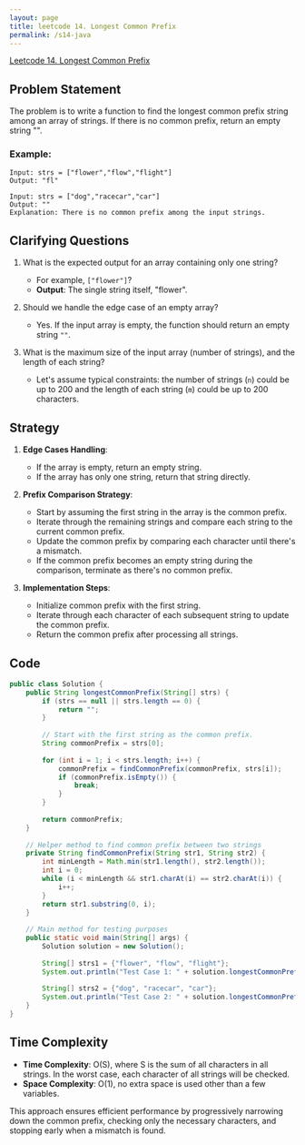 ```yaml
---
layout: page
title: leetcode 14. Longest Common Prefix
permalink: /s14-java
---
```

[Leetcode 14. Longest Common Prefix](https://algoadvance.github.io/algoadvance/l14)
## Problem Statement

The problem is to write a function to find the longest common prefix string among an array of strings. If there is no common prefix, return an empty string "".

### Example:
```
Input: strs = ["flower","flow","flight"]
Output: "fl"

Input: strs = ["dog","racecar","car"]
Output: ""
Explanation: There is no common prefix among the input strings.
```

## Clarifying Questions

1. What is the expected output for an array containing only one string?
   - For example, `["flower"]`?
   - **Output**: The single string itself, "flower".

2. Should we handle the edge case of an empty array?
   - Yes. If the input array is empty, the function should return an empty string `""`.

3. What is the maximum size of the input array (number of strings), and the length of each string?
   - Let's assume typical constraints: the number of strings (`n`) could be up to 200 and the length of each string (`m`) could be up to 200 characters.

## Strategy

1. **Edge Cases Handling**:
    - If the array is empty, return an empty string.
    - If the array has only one string, return that string directly.

2. **Prefix Comparison Strategy**:
    - Start by assuming the first string in the array is the common prefix.
    - Iterate through the remaining strings and compare each string to the current common prefix. 
    - Update the common prefix by comparing each character until there's a mismatch.
    - If the common prefix becomes an empty string during the comparison, terminate as there's no common prefix.

3. **Implementation Steps**:
    - Initialize common prefix with the first string.
    - Iterate through each character of each subsequent string to update the common prefix.
    - Return the common prefix after processing all strings.

## Code

```java
public class Solution {
    public String longestCommonPrefix(String[] strs) {
        if (strs == null || strs.length == 0) {
            return "";
        }
        
        // Start with the first string as the common prefix.
        String commonPrefix = strs[0];
        
        for (int i = 1; i < strs.length; i++) {
            commonPrefix = findCommonPrefix(commonPrefix, strs[i]);
            if (commonPrefix.isEmpty()) {
                break;
            }
        }
        
        return commonPrefix;
    }
    
    // Helper method to find common prefix between two strings
    private String findCommonPrefix(String str1, String str2) {
        int minLength = Math.min(str1.length(), str2.length());
        int i = 0;
        while (i < minLength && str1.charAt(i) == str2.charAt(i)) {
            i++;
        }
        return str1.substring(0, i);
    }
    
    // Main method for testing purposes
    public static void main(String[] args) {
        Solution solution = new Solution();
        
        String[] strs1 = {"flower", "flow", "flight"};
        System.out.println("Test Case 1: " + solution.longestCommonPrefix(strs1)); // Expected output: "fl"
        
        String[] strs2 = {"dog", "racecar", "car"};
        System.out.println("Test Case 2: " + solution.longestCommonPrefix(strs2)); // Expected output: ""
    }
}
```

## Time Complexity

- **Time Complexity**: O(S), where S is the sum of all characters in all strings. In the worst case, each character of all strings will be checked.
- **Space Complexity**: O(1), no extra space is used other than a few variables.

This approach ensures efficient performance by progressively narrowing down the common prefix, checking only the necessary characters, and stopping early when a mismatch is found.